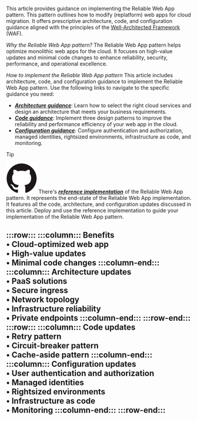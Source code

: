This article provides guidance on implementing the Reliable Web App pattern. This pattern outlines how to modify (replatform) web apps for cloud migration. It offers prescriptive architecture, code, and configuration guidance aligned with the principles of the [Well-Architected Framework](/azure/well-architected/) (WAF).

*Why the Reliable Web App pattern?* The Reliable Web App pattern helps optimize monolithic web apps for the cloud. It focuses on high-value updates and minimal code changes to enhance reliability, security, performance, and operational excellence.

*How to implement the Reliable Web App pattern* This article includes architecture, code, and configuration guidance to implement the Reliable Web App pattern. Use the following links to navigate to the specific guidance you need:

- [***Architecture guidance***](#architecture-guidance): Learn how to select the right cloud services and design an architecture that meets your business requirements.
- [***Code guidance***](#code-guidance): Implement three design patterns to improve the reliability and performance efficiency of your web app in the cloud.
- [***Configuration guidance***](#configuration-guidance): Configure authentication and authorization, managed identities, rightsized environments, infrastructure as code, and monitoring.

> [!TIP]
> ![GitHub logo](../../../../../_images/github.svg) There's [***reference implementation***](reference-implementation) of the Reliable Web App pattern. It represents the end-state of the Reliable Web App implementation. It features all the code, architecture, and configuration updates discussed in this article. Deploy and use the reference implementation to guide your implementation of the Reliable Web App pattern.

:::row:::
    :::column:::
        **Benefits**\
        • Cloud-optimized web app\
        • High-value updates\
        • Minimal code changes
    :::column-end:::
    :::column:::
        **Architecture updates**\
        • PaaS solutions\
        • Secure ingress\
        • Network topology\
        • Infrastructure reliability\
        • Private endpoints
    :::column-end:::
:::row-end:::
:::row:::
    :::column:::
        **Code updates**\
        • Retry pattern\
        • Circuit-breaker pattern\
        • Cache-aside pattern
    :::column-end:::
    :::column:::
        **Configuration updates**\
        • User authentication and authorization\
        • Managed identities\
        • Rightsized environments\
        • Infrastructure as code\
        • Monitoring
    :::column-end:::
:::row-end:::
---